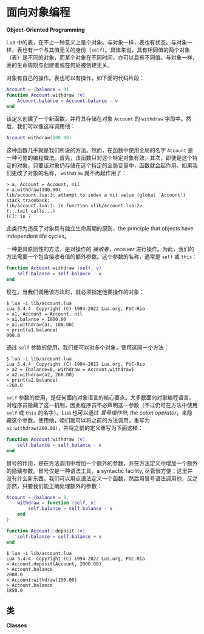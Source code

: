 # 面向对象编程

**Object-Oriented Programming**


Lua 中的表，在不止一种意义上是个对象。与对象一样，表也有状态。与对象一样，表也有一个与其值无关的身份（`self`）。具体来说，具有相同值的两个对象（表）是不同的对象，而某个对象在不同时间，亦可以具有不同值。与对象一样，表的生命周期与创建者或在何处被创建无关。


对象有自己的操作。表也可以有操作，如下面的代码片段：


```lua
Account = {balance = 0}
function Account.withdraw (v)
    Account.balance = Account.balance - v
end
```

该定义创建了一个新函数，并将其存储在对象 `Account` 的 `withdraw` 字段中。然后，我们可以像这样调用他：


```lua
Account.withdraw(100.00)
```


这种函数几乎就是我们所说的方法。然而，在函数中使用全局的名字 `Account` 是一种可怕的编程做法。首先，该函数只对这个特定对象有效。其次，即使是这个特定的对象，只要该对象仍存储在这个特定的全局变量中，函数就会起作用。如果我们更改了对象的名称， `withdraw` 就不再起作用了：


```console
> a, Account = Account, nil
> a.withdraw(100.00)
lib/account.lua:3: attempt to index a nil value (global 'Account')
stack traceback:                                                                                                                                  lib/account.lua:3: in function <lib/account.lua:2>                                                                                        (...tail calls...)                                                                                                                        [C]: in ?
```


此类行为违反了对象具有独立生命周期的原则，the principle that objects have independent life cycles。


一种更具原则性的方法，是对操作的 *接收者，receiver* 进行操作。为此，我们的方法需要一个包含接收者值的额外参数。这个参数的名称，通常是 `self` 或 `this`：


```lua
function Account.withdraw (self, v)
    self.balance = self.balance - v
end
```


现在，当我们调用该方法时，就必须指定他要操作的对象：


```console
$ lua -i lib/account.lua
Lua 5.4.4  Copyright (C) 1994-2022 Lua.org, PUC-Rio
> a1, Account = Account, nil
> a1.balance = 1000.00
> a1.withdraw(a1, 100.00)
> print(a1.balance)                                                                                                                       900.0
```

通过 `self` 参数的使用，我们便可以对多个对象，使用这同一个方法：


```console
$ lua -i lib/account.lua
Lua 5.4.4  Copyright (C) 1994-2022 Lua.org, PUC-Rio
> a2 = {balance=0, withdraw = Account.withdraw}
> a2.withdraw(a2, 260.00)
> print(a2.balance)                                                                                                                       -260.0
```

`self` 参数的使用，是任何面向对象语言的核心要点。大多数面向对象编程语言，对程序员隐藏了这一机制，因此程序员不必声明这一参数（不过仍可在方法中使用 `self` 或 `this` 的名字）。Lua 也可以通过 *冒号操作符, the colon operator*，来隐藏这个参数。使用他，咱们就可以将之前的方法调用，重写为 `a2:withdraw(260.00)`，并将之前的定义重写为下面这样：


```lua
function Account:withdraw (v)
    self.balance = self.balance - v
end
```


冒号的作用，是在方法调用中增加一个额外的参数，并在方法定义中增加一个额外的隐藏参数。冒号仅是一种语法工具，a syntactic facility, 尽管很方便；这里并没有什么新东西。我们可以用点语法定义一个函数，然后用冒号语法调用他，反之亦然，只要我们能正确处理额外的参数：


```lua
Account = {balance = 0,
    withdraw = function (self, v)
        self.balance = self.balance - v
    end
}

function Account::deposit (v)
    self.balance = self.balance + v
end
```


```console
$ lua -i lib/account.lua
Lua 5.4.4  Copyright (C) 1994-2022 Lua.org, PUC-Rio
> Account.deposit(Account, 2000.00)
> Account.balance
2000.0
> Account:withdraw(150.00)
> Account.balance                                                                                                  1850.0
```



## 类

**Classes**




